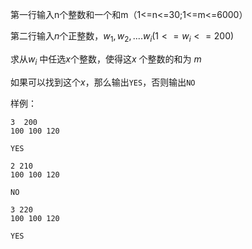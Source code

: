 第一行输入n个整数和一个和m（1<=n<=30;1<=m<=6000）

第二行输入$n$个正整数，$w_1,w_2,....w_i(1<=w_i<=200)$

求从$w_i$ 中任选$x$个整数，使得这$x$ 个整数的和为 $m$

如果可以找到这个$x$，那么输出`YES`，否则输出`NO`



样例：

```
3  200
100 100 120

YES
```

```
2 210
100 100 120

NO
```

```
3 220
100 100 120

YES
```





